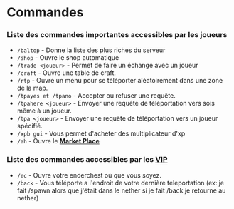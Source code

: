 # Commandes

### Liste des commandes importantes accessibles par les joueurs

- `/baltop` - Donne la liste des plus riches du serveur
- `/shop` - Ouvre le shop automatique
- `/trade <joueur>` - Permet de faire un échange avec un joueur
- `/craft` - Ouvre une table de craft.
- `/rtp` - Ouvre un menu pour se téléporter aléatoirement dans une zone de la map.
- `/tpayes et /tpano` - Accepter ou refuser une requête.
- `/tpahere <joueur>` - Envoyer une requête de téléportation vers sois même à un joueur.
- `/tpa <joueur>` - Envoyer une requête de téléportation vers un joueur spécifié.
- `/xpb gui` - Vous permet d'acheter des multiplicateur d'xp
- `/ah`  - Ouvre le [**Market Place**](https://nerdsmc.net/wiki/survie/market-place)

### Liste des commandes accessibles par les [VIP](https://nerdsmc.net/ranks)

- `/ec` - Ouvre votre enderchest où que vous soyez.
- `/back` - Vous téléporte a l'endroit de votre dernière teleportation (ex: je fait /spawn alors que j'était dans le nether si je fait /back je retourne au nether)
